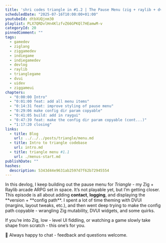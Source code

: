 ```yaml
---
title: 'shri codes triangle in #1.2 | The Pause Menu (zig + raylib + dvui)'
scheduledDate: "2025-07-16T10:00:00+01:00"
youtubeId: dtbXUQjnm30
playlist: PLX7QRDvlHn4KlzfvZ66GPKQl7HEamwM-v
categoryId: 20
pinnedComment: ""
tags:
  - gamedev
  - ziglang
  - ziggamedev
  - indiegame
  - indiegamedev
  - devlog
  - raylib
  - trianglegame
  - dvui
  - uidev
  - ziggameui
chapters:
  - "0:00:00 Intro"
  - "0:01:00 feat: add all menu items"
  - "0:14:31 feat: improve styling of pause menu"
  - "0:29:06 make config dir param copyable"
  - "0:41:05 build: add in raygui"
  - "0:47:39 feat: make the config dir param copyable (cont...)"
  - "1:17:20 closing"
links:
  - title: Blog
    url: ../../../posts/triangle/menu.md
  - title: Intro to triangle codebase
    url: intro.md
  - title: triangle menu #1.1
    url: ./menus-start.md
publishDate: ""
hashes:
  description: 5343d44e9631ab2597d7f62b72945554
---
```


In this devlog, I keep building out the pause menu for _Triangle_ - my Zig +
Raylib arcade ARPG set in space. It’s not playable yet, but I’m getting closer.
This episode is all about adding **contact**, **logging**, and displaying the
**version + **config path\*\*. I spent a lot of time theming with DVUI (margins,
layout tweaks, etc.), and then went deep trying to make the config path
copyable - wrangling Zig mutability, DVUI widgets, and some quirks.

If you’re into Zig, low - level UI fiddling, or watching a game slowly take
shape from scratch - this one’s for you.

💬 Always happy to chat - feedback and questions welcome.
